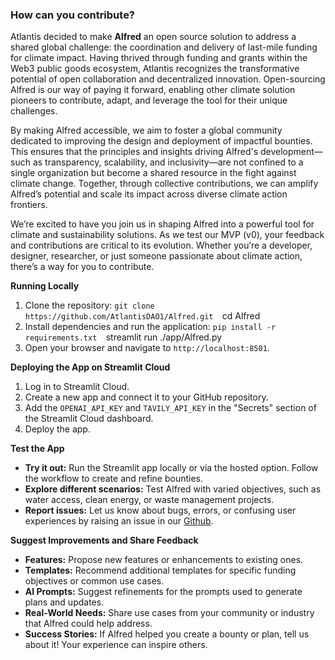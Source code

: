 ### How can you contribute?
Atlantis decided to make **Alfred** an open source solution to address a shared global challenge: the coordination and delivery of last-mile funding for climate impact. Having thrived through funding and grants within the Web3 public goods ecosystem, Atlantis recognizes the transformative potential of open collaboration and decentralized innovation. Open-sourcing Alfred is our way of paying it forward, enabling other climate solution pioneers to contribute, adapt, and leverage the tool for their unique challenges.

By making Alfred accessible, we aim to foster a global community dedicated to improving the design and deployment of impactful bounties. This ensures that the principles and insights driving Alfred's development—such as transparency, scalability, and inclusivity—are not confined to a single organization but become a shared resource in the fight against climate change. Together, through collective contributions, we can amplify Alfred’s potential and scale its impact across diverse climate action frontiers.

We’re excited to have you join us in shaping Alfred into a powerful tool for climate and sustainability solutions. As we test our MVP (v0), your feedback and contributions are critical to its evolution. Whether you’re a developer, designer, researcher, or just someone passionate about climate action, there’s a way for you to contribute.

**Running Locally**
1. Clone the repository:
    `git clone https://github.com/AtlantisDAO1/Alfred.git 
    `cd Alfred
2. Install dependencies and run the application:
    `pip install -r requirements.txt 
    `streamlit run ./app/Alfred.py
3. Open your browser and navigate to `http://localhost:8501`.

**Deploying the App on Streamlit Cloud**
1. Log in to Streamlit Cloud.
2. Create a new app and connect it to your GitHub repository.
3. Add the `OPENAI_API_KEY` and `TAVILY_API_KEY` in the "Secrets" section of the Streamlit Cloud dashboard.
4. Deploy the app.

**Test the App**
- **Try it out:** Run the Streamlit app locally or via the hosted option. Follow the workflow to create and refine bounties.
- **Explore different scenarios:** Test Alfred with varied objectives, such as water access, clean energy, or waste management projects.
- **Report issues:** Let us know about bugs, errors, or confusing user experiences by raising an issue in our [Github](https://github.com/AtlantisDAO1/Alfred/issues).

**Suggest Improvements and Share Feedback**
- **Features:** Propose new features or enhancements to existing ones.
- **Templates:** Recommend additional templates for specific funding objectives or common use cases.
- **AI Prompts:** Suggest refinements for the prompts used to generate plans and updates.
- **Real-World Needs:** Share use cases from your community or industry that Alfred could help address.
- **Success Stories:** If Alfred helped you create a bounty or plan, tell us about it! Your experience can inspire others.
